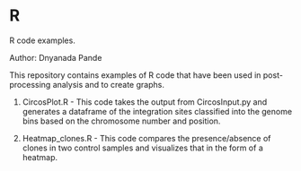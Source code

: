 # R
R code examples.

Author: Dnyanada Pande

This repository contains examples of R code that have been used in post-processing analysis and to create graphs.

1. CircosPlot.R - This code takes the output from CircosInput.py and generates a dataframe of the integration sites classified into the genome bins based on the chromosome number and position.

2. Heatmap_clones.R - This code compares the presence/absence of clones in two control samples and visualizes that in the form of a heatmap.
